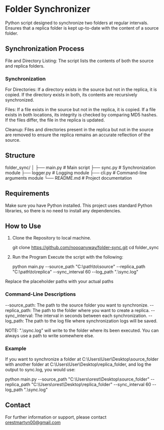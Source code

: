 # Folder Synchronizer
Python script designed to synchronize two folders at regular intervals.
Ensures that a replica folder is kept up-to-date with the content of a source folder.

## Synchronization Process
File and Directory Listing: The script lists the contents of both the source and replica folders.

   ### Synchronization
   
   For Directories: 
      If a directory exists in the source but not in the replica, it is copied. If the directory exists in both, its contents are recursively      synchronized.

   Files:
      If a file exists in the source but not in the replica, it is copied.
      If a file exists in both locations, its integrity is checked by comparing MD5 hashes. If the files differ, the file in the replica is updated.

   Cleanup:
      Files and directories present in the replica but not in the source are removed to ensure the replica remains an accurate reflection of the source.

## Structure
   folder_sync/
   │
   ├── main.py           # Main script
   ├── sync.py           # Synchronization module
   ├── logger.py         # Logging module
   ├── cli.py            # Command-line arguments module
   └── README.md         # Project documentation

## Requirements
Make sure you have Python installed. This project uses standard Python libraries, so there is no need to install any dependencies. 

## How to Use
1) Clone the Repository to local machine.

   git clone https://github.com/noooanyway/folder-sync.git
   cd folder_sync

2) Run the Program
Execute the script with the following:

   python main.py --source_path "C:\path\to\source" --replica_path "C:\path\to\replica" --sync_interval 60 --log_path ".\sync.log"

Replace the placeholder paths with your actual paths

### Command-Line Descriptions
   --source_path: The path to the source folder you want to synchronize.
   --replica_path: The path to the folder where you want to create a replica.
   --sync_interval: The interval in seconds between each synchronization.
   --log_path: The path to the log file where synchronization logs will be saved.  

NOTE: ".\sync.log" will write to the folder where its been executed. You can always use a path to write somewhere else. 

### Example
If you want to synchronize a folder at C:\Users\User\Desktop\source_folder with another folder at C:\Users\User\Desktop\replica_folder, and log the output to sync.log, you would use:

   python main.py --source_path "C:\Users\orest\Desktop\source_folder" --replica_path "C:\Users\orest\Desktop\replica_folder" --sync_interval 60 --log_path ".\sync.log"

## Contact
For further information or support, please contact orestmartyn00@gmail.com